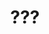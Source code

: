 ---
pid: mp198
title: "???"
location_transcription: 
coordinates: "[-75.171721826565, 39.915345318029]"
zipcode: '19140'
gen_neighborhood: North Philadelphia
neighborhood: Hunting Park
outside_phl: 
age: '16'
age_range: 13-19
instagram: 
image_file_name: mp_198.jpg
proposal_transcription: 
topic: Uplifting
topic_summary: '0'
type: Other No Form
keywords_other: yin and yang, harmony, peace
credit: 
image_labels: 
twitter: 
facebook: 
permalink: "/monuments/mp198/"
layout: item-page
---